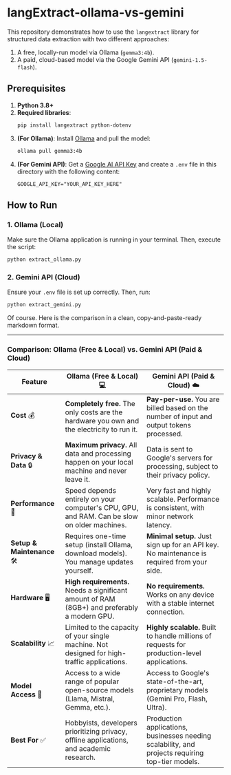 # langExtract-ollama-vs-gemini
This repository demonstrates how to use the `langextract` library for structured data extraction with two different approaches:
1.  A free, locally-run model via Ollama (`gemma3:4b`).
2.  A paid, cloud-based model via the Google Gemini API (`gemini-1.5-flash`).

## Prerequisites

1.  **Python 3.8+**
2.  **Required libraries**:
    ```bash
    pip install langextract python-dotenv
    ```
3.  **(For Ollama)**: Install [Ollama](https://ollama.com/) and pull the model:
    ```bash
    ollama pull gemma3:4b
    ```
4.  **(For Gemini API)**: Get a [Google AI API Key](https://aistudio.google.com/app/apikey) and create a `.env` file in this directory with the following content:
    ```
    GOOGLE_API_KEY="YOUR_API_KEY_HERE"
    ```

## How to Run

### 1. Ollama (Local)

Make sure the Ollama application is running in your terminal. Then, execute the script:
```bash
python extract_ollama.py
```

### 2. Gemini API (Cloud)

Ensure your `.env` file is set up correctly. Then, run:
```bash
python extract_gemini.py
```

Of course. Here is the comparison in a clean, copy-and-paste-ready markdown format.

***

### Comparison: Ollama (Free & Local) vs. Gemini API (Paid & Cloud)

| Feature                 | Ollama (Free & Local) 💻                                                                    | Gemini API (Paid & Cloud) ☁️                                                                |
| ----------------------- | ------------------------------------------------------------------------------------------- | ------------------------------------------------------------------------------------------- |
| **Cost** 💰             | **Completely free.** The only costs are the hardware you own and the electricity to run it.       | **Pay-per-use.** You are billed based on the number of input and output tokens processed.     |
| **Privacy & Data** 🔒     | **Maximum privacy.** All data and processing happen on your local machine and never leave it. | Data is sent to Google's servers for processing, subject to their privacy policy.             |
| **Performance** 🚀      | Speed depends entirely on your computer's CPU, GPU, and RAM. Can be slow on older machines. | Very fast and highly scalable. Performance is consistent, with minor network latency.       |
| **Setup & Maintenance** 🛠️ | Requires one-time setup (install Ollama, download models). You manage updates yourself.       | **Minimal setup.** Just sign up for an API key. No maintenance is required from your side.      |
| **Hardware** 🖥️         | **High requirements.** Needs a significant amount of RAM (8GB+) and preferably a modern GPU.      | **No requirements.** Works on any device with a stable internet connection.                     |
| **Scalability** 📈      | Limited to the capacity of your single machine. Not designed for high-traffic applications.   | **Highly scalable.** Built to handle millions of requests for production-level applications.   |
| **Model Access** 🧠     | Access to a wide range of popular open-source models (Llama, Mistral, Gemma, etc.).           | Access to Google's state-of-the-art, proprietary models (Gemini Pro, Flash, Ultra).       |
| **Best For** ✅         | Hobbyists, developers prioritizing privacy, offline applications, and academic research.      | Production applications, businesses needing scalability, and projects requiring top-tier models. |
